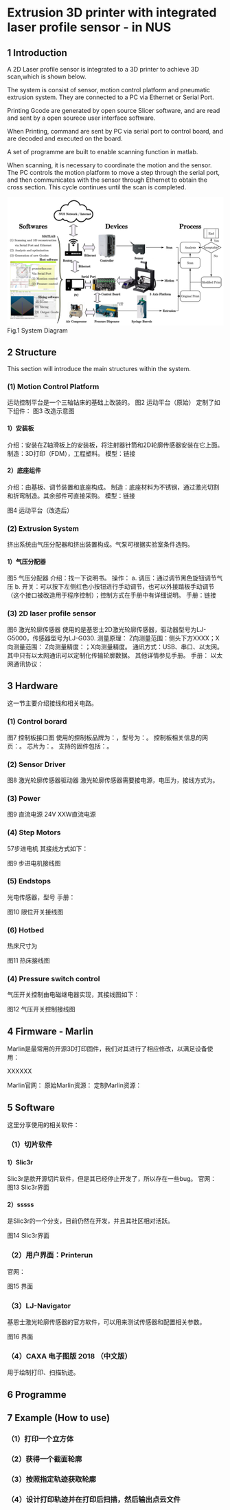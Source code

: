 # Extrusion 3D printer with integrated laser profile sensor - in NUS

## 1 Introduction

A 2D Laser profile sensor is integrated to a 3D printer to achieve 3D scan,which is shown below.

The system is consist of sensor, motion control platform and pneumatic extrusion system. They are connected to a PC via Ethernet or Serial Port.

Printing Gcode are generated by open source Slicer software, and are read and sent by a open sourece user interface software.

When Printing, command are sent by PC via serial port to control board, and are decoded and executed on the board.

A set of programme are built to enable scanning function in matlab.

When scanning, it is necessary to coordinate the motion and the sensor. The PC controls the motion platform to move a step through the serial port, and then communicates with the sensor through Ethernet to obtain the cross section. This cycle continues until the scan is completed. 

![image](Pictures/Figure_01.jpg)
Fig.1 System Diagram

## 2 Structure

This section will introduce the main structures within the system.

### (1) Motion Control Platform
运动控制平台是一个三轴钻床的基础上改装的。
图2 运动平台（原始）
定制了如下组件：
图3 改造示意图
#### 1）安装板
介绍：安装在Z轴滑板上的安装板，将注射器针筒和2D轮廓传感器安装在它上面。
制造：3D打印（FDM），工程塑料。
模型：链接
#### 2）底座组件
介绍：由基板、调节装置和底座构成。
制造：底座材料为不锈钢，通过激光切割和折弯制造。其余部件可直接采购。
模型：链接

图4 运动平台（改造后）

### (2) Extrusion System
挤出系统由气压分配器和挤出装置构成。气泵可根据实验室条件选购。
#### 1）气压分配器
图5 气压分配器
介绍：找一下说明书。
操作：
    a. 调压：通过调节黑色旋钮调节气压
    b. 开关：可以按下左侧红色小按钮进行手动调节，也可以外接踏板手动调节（这个接口被改造用于程序控制）；控制方式在手册中有详细说明。
手册：链接
### (3) 2D laser profile sensor
图6 激光轮廓传感器
使用的是基恩士2D激光轮廓传感器，驱动器型号为LJ-G5000，传感器型号为LJ-G030.
测量原理：
Z向测量范围：侧头下方XXXX；X向测量范围：
Z向测量精度：；X向测量精度。
通讯方式：USB、串口、以太网。其中只有以太网通讯可以定制化传输轮廓数据。
其他详情参见手册。
手册：
以太网通讯协议：
## 3 Hardware
这一节主要介绍接线和相关电路。
### (1) Control borard
图7 控制板接口图
使用的控制板品牌为：，型号为：。
控制板相关信息的网页：。
芯片为：。
支持的固件包括：。

### (2) Sensor Driver
图8 激光轮廓传感器驱动器
激光轮廓传感器需要接电源，电压为，接线方式为。

### (3) Power
图9 直流电源
24V XXW直流电源

### (4) Step Motors
57步进电机
其接线方式如下：

图9 步进电机接线图

### (5) Endstops
光电传感器，型号
手册：

图10 限位开关接线图

### (6) Hotbed
热床尺寸为

图11 热床接线图

### (4) Pressure switch control
气压开关控制由电磁继电器实现，其接线图如下：

图12 气压开关控制接线图

## 4 Firmware - Marlin
Marlin是最常用的开源3D打印固件，我们对其进行了相应修改，以满足设备使用：

XXXXXX

Marlin官网：
原始Marlin资源：
定制Marlin资源：

## 5 Software
这里分享使用的相关软件：

### （1）切片软件
#### 1）Slic3r
Slic3r是款开源切片软件，但是其已经停止开发了，所以存在一些bug。
官网：
图13 Slic3r界面
#### 2）sssss
是Slic3r的一个分支，目前仍然在开发，并且其社区相对活跃。

图14 Slic3r界面

### （2）用户界面：Printerun
官网：

图15 界面

### （3）LJ-Navigator
基恩士激光轮廓传感器的官方软件，可以用来测试传感器和配置相关参数。

图16 界面

### （4）CAXA 电子图版 2018 （中文版）
用于绘制打印、扫描轨迹。

## 6 Programme


## 7 Example (How to use)
### （1）打印一个立方体
### （2）获得一个截面轮廓
### （3）按照指定轨迹获取轮廓
### （4）设计打印轨迹并在打印后扫描，然后输出点云文件
